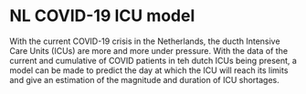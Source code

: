 # NL COVID-19 ICU model
With the current COVID-19 crisis in the Netherlands, the ducth Intensive Care Units (ICUs) are more and more under pressure. With the data of the current and cumulative of COVID patients in teh dutch ICUs being present, a model can be made to predict the day at which the ICU will reach its limits and give an estimation of the magnitude and duration of ICU shortages.
